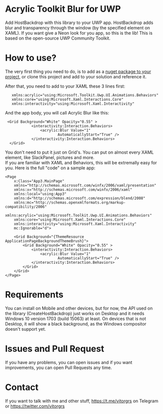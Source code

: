 # Acrylic Toolkit Blur for UWP
Add HostBackdrop with this library to your UWP app. HostBackdrop adds blur and transparency through the window (by the specified element on XAML). If you want give a Neon look for you app, so this is the lib! This is based on the open-source UWP Community Toolkit.

# How to use?
The very first thing you need to do, is to add as a [nuget package to your project](https://www.nuget.org/packages/Mika.Toolkit.Uwp.UI.Animations/), or clone this project and add to your solution and reference it. 

After that, you need to add to your XAML these 3 lines first:
```
   xmlns:acrylic="using:Microsoft.Toolkit.Uwp.UI.Animations.Behaviors"
   xmlns:core="using:Microsoft.Xaml.Interactions.Core"   
   xmlns:interactivity="using:Microsoft.Xaml.Interactivity"
  ``` 
   
And the app body, you will call Acrylic Blur like this:
```
 <Grid Background="White" Opacity="0.55" >
            <interactivity:Interaction.Behaviors>
                <acrylic:Blur Value="1"
                        AutomaticallyStart="True" />
            </interactivity:Interaction.Behaviors>
  </Grid>    
  ```
            
You don't need to put it just on Grid's. You can put on almost every XAML element, like SlackPanel, pictures and more.    
If you are familiar with XAML and Behaviors, this will be extremally easy for you. 
Here is the full "code" on a sample app:

``` XAML
<Page
    x:Class="App3.MainPage"
    xmlns="http://schemas.microsoft.com/winfx/2006/xaml/presentation"
    xmlns:x="http://schemas.microsoft.com/winfx/2006/xaml"
    xmlns:local="using:App3"
    xmlns:d="http://schemas.microsoft.com/expression/blend/2008"
    xmlns:mc="http://schemas.openxmlformats.org/markup-compatibility/2006"
    xmlns:acrylic="using:Microsoft.Toolkit.Uwp.UI.Animations.Behaviors"
    xmlns:core="using:Microsoft.Xaml.Interactions.Core"
    xmlns:interactivity="using:Microsoft.Xaml.Interactivity"
    mc:Ignorable="d">

    <Grid Background="{ThemeResource ApplicationPageBackgroundThemeBrush}">
        <Grid Background="White" Opacity="0.55" >
            <interactivity:Interaction.Behaviors>
                <acrylic:Blur Value="1"
                        AutomaticallyStart="True" />
            </interactivity:Interaction.Behaviors>
        </Grid>
    </Grid>
</Page>
```

# Requirements
You can install on Mobile and other devices, but for now, the API used on the library (CreateHostBackdrop) just works on Desktop and it needs Windows 10 version 1703 (build 15063) at least. On devices that is not Desktop, it will show a black background, as the Windows compositor doesn't support yet.

# Issues and Pull Request 
If you have any problems, you can open issues and if you want improvements, you can open Pull Requests any time.

# Contact
If you want to talk with me and other stuff, https://t.me/vitorgrs on Telegram or https://twitter.com/vitorgrs
